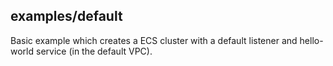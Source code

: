 ## examples/default

Basic example which creates a ECS cluster with a default listener and hello-world service (in the default VPC).
